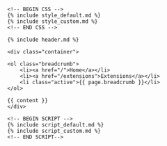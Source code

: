 <!DOCTYPE html>
<html lang="en">
<head>
    <meta charset="utf-8">
    <meta name="viewport" content="width=device-width, initial-scale=1, shrink-to-fit=no">
    <title>{{ page.title }}</title>

    <!-- BEGIN CSS -->
    {% include style_default.md %}
    {% include style_custom.md %}
    <!-- END CSS -->
</head>
<body>

    {% include header.md %}

    <div class="container">

    <ol class="breadcrumb">
        <li><a href="/">Home</a></li>
        <li><a href="/extensions">Extensions</a></li>
        <li class="active">{{ page.breadcrumb }}</li>
    </ol>

    {{ content }}
    </div>

    <!-- BEGIN SCRIPT -->
    {% include script_default.md %}
    {% include script_custom.md %}
    <!-- END SCRIPT-->
</body>
</html>
